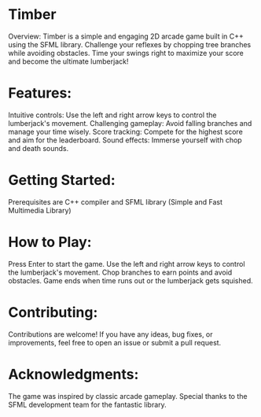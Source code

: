 # Timber

Overview:
Timber is a simple and engaging 2D arcade game built in C++ using the SFML library. Challenge your reflexes by chopping tree branches while avoiding obstacles. Time your swings right to maximize your score and become the ultimate lumberjack!


# Features:
Intuitive controls: Use the left and right arrow keys to control the lumberjack's movement.
Challenging gameplay: Avoid falling branches and manage your time wisely.
Score tracking: Compete for the highest score and aim for the leaderboard.
Sound effects: Immerse yourself with chop and death sounds.

# Getting Started:
Prerequisites are
C++ compiler and
SFML library (Simple and Fast Multimedia Library)

# How to Play:
Press Enter to start the game.
Use the left and right arrow keys to control the lumberjack's movement.
Chop branches to earn points and avoid obstacles.
Game ends when time runs out or the lumberjack gets squished.

# Contributing:
Contributions are welcome! If you have any ideas, bug fixes, or improvements, feel free to open an issue or submit a pull request.

# Acknowledgments:
The game was inspired by classic arcade gameplay.
Special thanks to the SFML development team for the fantastic library.
